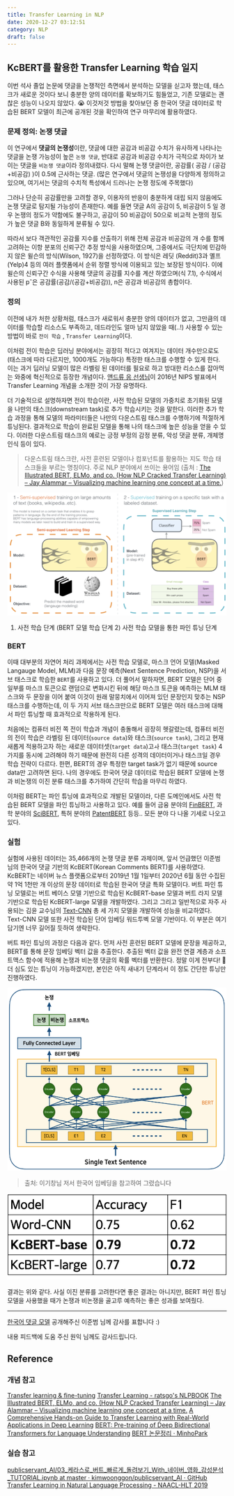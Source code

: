 ```yaml
---
title: Transfer Learning in NLP
date: 2020-12-27 03:12:51
category: NLP
draft: false
---
```


## KcBERT를 활용한 Transfer Learning 학습 일지

이번 석사 졸업 논문에 댓글을 논쟁적인 측면에서 분석하는 모델을 싣고자 했는데, 태스크가 새로운 것이다 보니 충분한 양의 데이터를 확보하기도 힘들었고, 기존 모델로는 괜찮은 성능이 나오지 않았다. 😭 이것저것 방법을 찾아보던 중 한국어 댓글 데이터로 학습된 BERT 모델이 최근에 공개된 것을 확인하여 연구 마무리에 활용하였다. 

### 문제 정의: 논쟁 댓글
이 연구에서 **댓글의 논쟁성**이란, 댓글에 대한 공감과 비공감 수치가 유사하게 나타나는 댓글을 논쟁 가능성이 높은 `논쟁 댓글`, 반대로 공감과 비공감 수치가 극적으로 차이가 보이는 댓글을 `비논쟁 댓글`이라 정의내렸다. 다시 말해 논쟁 댓글이란, 공감률( 공감 / (공감+비공감) )이 0.5에 근사하는 댓글. (많은 연구에서 댓글의 논쟁성을 다양하게 정의하고 있으며, 여기서는 댓글의 수치적 특성에서 드러나는 논쟁 정도에 주목했다)

그러나 단순히 공감률만을 고려할 경우, 이용자의 반응이 충분하게 대립 되지 않음에도 논쟁 댓글로 탐지될 가능성이 존재한다. 예를 들면 댓글 A의 공감이 5, 비공감이 5 일 경우 논쟁의 정도가 약함에도 불구하고, 공감이 50 비공감이 50으로 비교적 논쟁의 정도가 높은 댓글 B와 동일하게 분류될 수 있다. 

따라서 보다 객관적인 공감률 지수를 산출하기 위해 전체 공감과 비공감의 개 수를 함께 고려하는 이항 분포의 신뢰구간 추정 방식을 사용하였으며, 그중에서도 극단치에 민감하지 않은 윌슨의 방식(Wilson, 1927)을 선정하였다. 이 방식은 레딧 (Reddit)3과 옐프(Yelp)4 등의 여러 플랫폼에서 순위 정렬 방식에 이용되고 있는 보장된 방식이다. 이에 윌슨의 신뢰구간 수식을 사용해 댓글의 공감률 지수를 계산 하였으며(식 7.1), 수식에서 사용된 pˆ은 공감률(공감/(공감+비공감)), n은 공감과 비공감의 총합이다.

### 정의
이전에 내가 처한 상황처럼, 태스크가 새로워서 충분한 양의 데이터가 없고, 그만큼의 데이터를 학습할 리소스도 부족하고, 데드라인도 얼마 남지 않았을 때(..!) 사용할 수 있는 방법이 바로 `전이 학습` , `Transfer Learning`이다.  

이처럼 전이 학습은 딥러닝 분야에서는 굉장히 적다고 여겨지는 데이터 개수만으로도(태스크에 따라 다르지만, 1000개도 가능하다) 특정한 태스크를 수행할 수 있게 한다. 이는 과거 딥러닝 모델이 많은 라벨링 된 데이터를 필요로 하고 방대한 리소스를 잡아먹는 와중에 혁신적으로 등장한 개념이다. [앤드류 응 선생님](https://www.youtube.com/watch?v=wjqaz6m42wU&feature=youtu.be)이 2016년 NIPS 발표에서 Transfer Learning 개념을 소개한 것이 가장 유명하다.

더 기술적으로 설명하자면 전이 학습이란, 사전 학습된 모델의 가중치로 초기화된 모델을 나만의 태스크(downstream task)로 추가 학습시키는 것을 말한다. 이러한 추가 학습 과정을 통해 모델의 파라미터들은 나만의 다운스트림 태스크를 수행하기에 적절하게 튜닝된다. 결과적으로 학습이 완료된 모델을 통해 나의 태스크에 높은 성능을 얻을 수 있다. 이러한 다운스트림 태스크의 예로는 긍정 부정의 감정 분류, 악성 댓글 분류, 개체명 인식 등이 있다. 

> 다운스트림 태스크란, 사전 훈련된 모델이나 컴포넌트를 활용하는 지도 학습 태스크들을 부르는 명칭이다. 주로 NLP 분야에서 쓰이는 용어임 (출처 : [The Illustrated BERT, ELMo, and co. (How NLP Cracked Transfer Learning) – Jay Alammar – Visualizing machine learning one concept at a time.](http://jalammar.github.io/illustrated-bert/))


![](20201227-transfer-learning/TwoStep.png)
1) 사전 학습 단계 (BERT 모델 학습 단계 2) 사전 학습 모델을 통한 파인 튜닝 단계


### BERT
이때 대부분의 자연어 처리 과제에서는 사전 학습 모델로, 마스크 언어 모델(Masked Langauge Model, MLM)과 다음 문장 예측(Next Sentence Prediction, NSP)을 서브 태스크로 학습한 `BERT`를 사용하고 있다. 더 풀어서 말하자면, BERT 모델은 단어 중 일부를 마스크 토큰으로 랜덤으로 변화시킨 뒤에 해당 마스크 토큰을 예측하는 MLM 태스크와 두 문장을 이어 붙여 이것이 원래 말뭉치에서 이어져 있던 문장인지 맞추는 NSP 태스크를 수행하는데, 이 두 가지 서브 태스크만으로 BERT 모델은 여러 태스크에 대해서 파인 튜닝할 때 효과적으로 작용하게 된다. 

처음에는 컴퓨터 비전 쪽 전이 학습과 개념이 충돌해서 굉장히 헷갈렸는데, 컴퓨터 비전의 전이 학습은 라벨링 된 데이터(`source data`)와 태스크(`source task`), 그리고 현재 새롭게 적용하고자 하는 새로운 데이터셋(`target data`)고ㅘ 태스크(`target task`) 4가지를 동시에 고려해야 하기 때문에  완전히 다른 성격의 데이터이거나 태스크일 경우 학습 전략이 다르다. 한편, BERT의 경우 특정한 target task가 없기 때문에 source data만 고려하면 된다. 나의 경우에도 한국어 댓글 데이터로 학습된 BERT 모델에 논쟁과 비논쟁의 이진 분류 태스크를 추가하여 간단히 학습을 마무리  하였다.

이처럼 BERT는 파인 튜닝에 효과적으로 개발된 모델이라, 다른 도메인에서도 사전 학습된 BERT 모델을 파인 튜닝하고 사용하고 있다. 예를 들어 금융 분야의 [FinBERT](https://arxiv.org/abs/1908.10063), 과학 분야의 [SciBERT](https://arxiv.org/abs/1903.10676), 특허 분야의 [PatentBERT](https://arxiv.org/abs/1906.02124) 등등.. 모든 분야 다 나올 기세로 나오고 있다.


### 실험
실험에 사용된 데이터는 35,466개의 논쟁 댓글 분류 과제이며, 앞서 언급했던 이준범 님의 한국어 댓글 기반의 KcBERT(Korean Comments BERT)를 사용하였다.  KcBERT는 네이버 뉴스 플랫폼으로부터 2019년 1월 1일부터 2020년 6월 동안 수집된 약 1억 1천만 개 이상의 문장 데이터로 학습된 한국어 댓글 특화 모델이다.  버트 파인 튜닝 모델로는 버트 베이스 모델 기반으로 학습된 KcBERT-base 모델과 버트 라지 모델 기반으로 학습된 KcBERT-large 모델을 개발하였다. 그리고 그리고 일반적으로 자주 사용되는 김윤 교수님의 [Text-CNN](https://arxiv.org/abs/1408.5882) 총 세 가지 모델을 개발하여 성능을 비교하였다. Text-CNN 모델 또한 사전 학습된 단어 임베딩 워드투벡 모델 기반이다. 이 부분은 여기 담기엔 너무 길어질 듯하여 생략한다. 

버트 파인 튜닝의 과정은 다음과 같다. 먼저 사전 훈련된 BERT 모델에 문장을 제공하고, BERT를 통해 문장 임베딩 벡터 값을 추출한다. 추출된 벡터 값을 완전 연결 계층과 소프트맥스 함수에 적용해 논쟁과 비논쟁 댓글의 확률 벡터를 반환한다. 정말 이게 전부다! 🤨 더 심도 있는 튜닝이 가능하겠지만, 본인은 아직 새내기 단계라서 이 정도 간단한 튜닝만 진행하였다.

![](20201227-transfer-learning/BERT_architecture.png)
> 출처: 이기창님 저서 한국어 임베딩을 참고하여 그렸습니다


![](20201227-transfer-learning/model_result.png)

결과는 위와 같다. 사실 이진 분류를 고려한다면 좋은 결과는 아니지만, BERT 파인 튜닝 모델을 사용했을 때가 논쟁과 비논쟁을 골고루 예측하는 좋은 성과를 보여줬다.

---
[한국어 댓글 모델](https://github.com/Beomi/KcBERT) 공개해주신 이준범 님께 감사를 표합니다 :)

내용 피드백에 도움 주신 원익 님께도 감사드립니다.

## Reference
### 개념 참고
[Transfer learning & fine-tuning](https://keras.io/guides/transfer_learning/)
[Transfer Learning - ratsgo's NLPBOOK](https://ratsgo.github.io/nlpbook/docs/introduction/transfer/)
[The Illustrated BERT, ELMo, and co. (How NLP Cracked Transfer Learning) – Jay Alammar – Visualizing machine learning one concept at a time.](http://jalammar.github.io/illustrated-bert/)
[A Comprehensive Hands-on Guide to Transfer Learning with Real-World Applications in Deep Learning](https://towardsdatascience.com/a-comprehensive-hands-on-guide-to-transfer-learning-with-real-world-applications-in-deep-learning-212bf3b2f27a)
[BERT: Pre-training of Deep Bidirectional Transformers for Language Understanding](https://arxiv.org/abs/1810.04805)
[BERT 논문정리 · MinhoPark](https://mino-park7.github.io/nlp/2018/12/12/bert-%EB%85%BC%EB%AC%B8%EC%A0%95%EB%A6%AC/?fbclid=IwAR3S-8iLWEVG6FGUVxoYdwQyA-zG0GpOUzVEsFBd0ARFg4eFXqCyGLznu7w)

### 실습 참고
[publicservant_AI/03_케라스로_버트_빠르게_돌려보기_With_네이버_영화_감성분석_TUTORIAL.ipynb at master · kimwoonggon/publicservant_AI · GitHub](https://github.com/kimwoonggon/publicservant_AI/blob/master/03_%EC%BC%80%EB%9D%BC%EC%8A%A4%EB%A1%9C_%EB%B2%84%ED%8A%B8_%EB%B9%A0%EB%A5%B4%EA%B2%8C_%EB%8F%8C%EB%A0%A4%EB%B3%B4%EA%B8%B0_With_%EB%84%A4%EC%9D%B4%EB%B2%84_%EC%98%81%ED%99%94_%EA%B0%90%EC%84%B1%EB%B6%84%EC%84%9D_TUTORIAL.ipynb)
[Transfer Learning in Natural Language Processing - NAACL-HLT 2019](https://docs.google.com/presentation/d/1fIhGikFPnb7G5kr58OvYC3GN4io7MznnM0aAgadvJfc/edit#slide=id.g56add7608c_0_6)

<!--stackedit_data:
eyJoaXN0b3J5IjpbLTEyNzcyMTA1NzcsMTEzNDgwMTk3OV19
-->